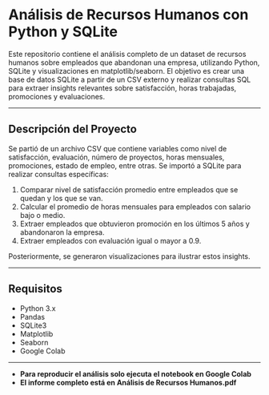# Análisis de Recursos Humanos con Python y SQLite

Este repositorio contiene el análisis completo de un dataset de recursos humanos sobre empleados que abandonan una empresa, utilizando Python, SQLite y visualizaciones en matplotlib/seaborn. El objetivo es crear una base de datos SQLite a partir de un CSV externo y realizar consultas SQL para extraer insights relevantes sobre satisfacción, horas trabajadas, promociones y evaluaciones.

---

## Descripción del Proyecto

Se partió de un archivo CSV que contiene variables como nivel de satisfacción, evaluación, número de proyectos, horas mensuales, promociones, estado de empleo, entre otras. Se importó a SQLite para realizar consultas específicas:

1. Comparar nivel de satisfacción promedio entre empleados que se quedan y los que se van.
2. Calcular el promedio de horas mensuales para empleados con salario bajo o medio.
3. Extraer empleados que obtuvieron promoción en los últimos 5 años y abandonaron la empresa.
4. Extraer empleados con evaluación igual o mayor a 0.9.

Posteriormente, se generaron visualizaciones para ilustrar estos insights.

---

## Requisitos

- Python 3.x
- Pandas
- SQLite3
- Matplotlib
- Seaborn
- Google Colab

---

- **Para reproducir el análisis solo ejecuta el notebook en Google Colab**
- **El informe completo está en Análisis de Recursos Humanos.pdf**
